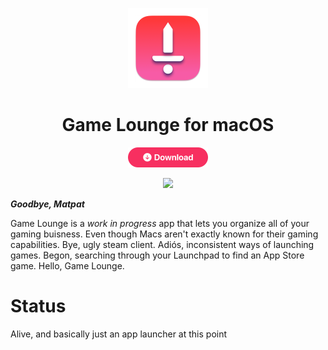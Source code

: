 <p align="center">
  <img src="Icon.png" height="128">
  <h1 align="center">Game Lounge for macOS</h1>
</p>

<p align="center">
  <a href="https://github.com/wannafedor4/gamelounge/releases/latest">
    <img src="Download Button.png" height=32>
  </a>
</p>

<div align="center">
  <img src="https://github.com/wannafedor4/gamelounge/assets/151413500/7d8b9bfe-242e-472a-9eac-3d36e5a5b5b9" width=700>
</div>

***Goodbye, Matpat***

Game Lounge is a *work in progress* app that lets you organize all of your gaming buisness. Even though Macs aren't exactly known for their gaming capabilities. Bye, ugly steam client. Adiós, inconsistent ways of launching games. Begon, searching through your Launchpad to find an App Store game. Hello, Game Lounge.

# Status
Alive, and basically just an app launcher at this point
